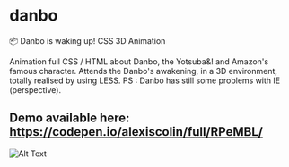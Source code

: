 # danbo
📦 Danbo is waking up! CSS 3D Animation

Animation full CSS / HTML about Danbo, the Yotsuba&! and Amazon's famous character. Attends the Danbo's awakening, in a 3D environment, totally realised by using LESS. PS : Danbo has still some problems with IE (perspective). 

## Demo available here: https://codepen.io/alexiscolin/full/RPeMBL/

![Alt Text](https://media.giphy.com/media/62d3MdCZuoURtwWJ11/giphy.gif)
